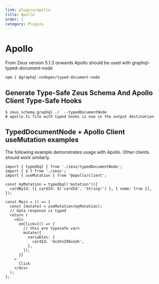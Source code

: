 ```yaml
---
link: plugins/apollo
title: Apollo
order: 1
category: Plugins
---
```


# Apollo

From Zeus version 5.1.3 onwards Apollo should be used with graphql-typed-document-node

```
npm i @graphql-codegen/typed-document-node
```

## Generate Type-Safe Zeus Schema And Apollo Client Type-Safe Hooks

```
$ zeus schema.graphql ./  --typedDocumentNode
# apollo.ts file with typed hooks is now in the output destination
```

## TypedDocumentNode + Apollo Client useMutation examples

The following example demonstrates usage with Apollo. Other clients should work similarly.

```tsx
import { typedGql } from './zeus/typedDocumentNode';
import { $ } from './zeus';
import { useMutation } from '@apollo/client';

const myMutation = typedGql('mutation')({
  cardById: [{ cardId: $('cardId', 'String!') }, { name: true }],
});

const Main = () => {
  const [mutate] = useMutation(myMutation);
  // data response is typed
  return (
    <div
      onClick={() => {
        // this are typesafe vars
        mutate({
          variables: {
            cardId: 'du1hn298u1eh',
          },
        });
      }}
    >
      Click
    </div>
  );
};
```
